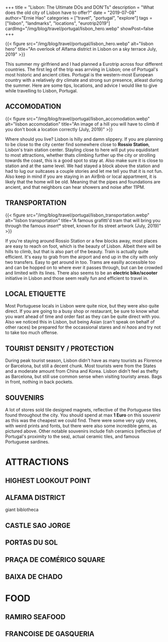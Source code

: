 +++
title = "Lisbon: The Ultimate DOs and DON'Ts"
description = "What does the old city of Lisbon have to offer?"
date = "2019-07-08"
author="Ernie Hao"
categories = ["travel", "portugal", "explore"]
tags = ["lisbon", "landmarks", "locations", "eurotrip2019"]
cardImg="/img/blog/travel/portugal/lisbon_hero.webp"
showPost=false
+++

{{< figure src="/img/blog/travel/portugal/lisbon_hero.webp" alt="lisbon hero" title="An overlook of Alfama district in Lisbon on a sky terrace July, 2019" >}}

This summer my girlfriend and I had planned a Eurotrip across four different countries. The first leg of the trip was arrviing in Lisbon; one of Portugal's most historic and ancient cities. Portugal is the western-most European country with a relatively dry climate and strong sun presence, atleast during the summer. Here are some tips, locations, and advice I would like to give while travelling to Lisbon, Portugal.

## ACCOMODATION

{{< figure src="/img/blog/travel/portugal/lisbon_accomodation.webp" alt="lisbon accomodation" title="An image of a hill you will have to climb if you don't book a location correctly (July, 2019)" >}}

Where should you live? Lisbon is hilly and damn slippery. If you are planning to be close to the city center find somewhere close to **Rossio Station**, Lisbon's train station center. Stayling close to here will put you equidistant to most attractions, whether thats climbing further up the city or strolling towards the coast, this is a good spot to stay at. Also make sure it is close to station and at the same level. We had stayed a block above the station and had to lug our suitcases a couple stories and let me tell you that it is not fun. Also keep in mind if you are staying in an AirBnb or local appartment, it is likely that the home will be old. Meaning that the pipes and foundations are ancient, and that neighbors can hear showers and noise after 11PM.

## TRANSPORTATION

{{< figure src="/img/blog/travel/portugal/lisbon_transportation.webp" alt="lisbon transportation" title="A famous grafitti'd tram that will bring you through the famous *insert** street, known for its street artwork (July, 2019)" >}}

If you're staying around Rossio Station or a few blocks away, most places are easy to reach on foot, which is the beauty of Lisbon. Albeit there will be hills to climb, but that is also part of the beauty. Train is actually quite efficient. It's easy to grab from the airport and end up in the city with only two transfers. Easy to get around in too. Trams are easilly accessible too and can be hopped on to where ever it passes through, but can be crowded and limited with its lines. There also seems to be an **electric bike/scooter** initiative in Lisbon and those seem really fun and efficient to travel in.

## LOCAL ETIQUETTE

Most Portuguese locals in Lisbon were quite nice, but they were also quite direct. If you are going to a busy shop or restaurant, be sure to know what you want ahead of time and order fast as they can be quite direct with you. Also we noticed this in Lisbon, but being Asian (can't speak on behalf of other races) be prepared for the occassional stares and _ni haos_ and try not to take too much offense.

## TOURIST DENSITY / PROTECTION

During peak tourist season, Lisbon didn't have as many tourists as Florence or Barcelona, but still a decent chunk. Most tourists were from the States and a moderate amount from China and Korea. Lisbon didn't feel as thefty as Barcelona, but still use common sense when visiting touristy areas. Bags in front, nothing in back pockets.

## SOUVENIRS

A lot of stores sold tile designed magnets, reflective of the Portuguese tiles found throughout the city. You should spend at max **1 Euro** on this souvenir as this was the cheapest we could find. There were some very ugly ones, with weird prints and fonts, but there were also some incredible gems, as pictured above. Other notable souvenirs include fish ceramics (reflective of Portugal's proximity to the sea), actual ceramic tiles, and famous Portuguese sardines.

# ATTRACTIONS

## HIGHEST LOOKOUT POINT

## ALFAMA DISTRICT

giant biblotheca

## CASTLE SAO JORGE

## PORTAS DU SOL

## PRAÇA DE COMÉRICO SQUARE

## BAIXA DE CHADO

# FOOD

## RAMIRO SEAFOOD

## FRANCOISE DE GASQUERIA
